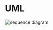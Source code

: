 # UML
![sequence diagram](http://www.plantuml.com/plantuml/proxy?src=https://raw.githubusercontent.com/rbroggi/parking-app-uml/master/parking-app.puml)
